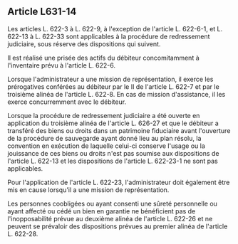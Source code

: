 Article L631-14
----
Les articles L. 622-3 à L. 622-9, à l'exception de l'article L. 622-6-1, et L.
622-13 à L. 622-33 sont applicables à la procédure de redressement judiciaire,
sous réserve des dispositions qui suivent.

Il est réalisé une prisée des actifs du débiteur concomitamment à l'inventaire
prévu à l'article L. 622-6.

Lorsque l'administrateur a une mission de représentation, il exerce les
prérogatives conférées au débiteur par le II de l'article L. 622-7 et par le
troisième alinéa de l'article L. 622-8. En cas de mission d'assistance, il les
exerce concurremment avec le débiteur.

Lorsque la procédure de redressement judiciaire a été ouverte en application du
troisième alinéa de l'article L. 626-27 et que le débiteur a transféré des biens
ou droits dans un patrimoine fiduciaire avant l'ouverture de la procédure de
sauvegarde ayant donné lieu au plan résolu, la convention en exécution de
laquelle celui-ci conserve l'usage ou la jouissance de ces biens ou droits n'est
pas soumise aux dispositions de l'article L. 622-13 et les dispositions de
l'article L. 622-23-1 ne sont pas applicables.

Pour l'application de l'article L. 622-23, l'administrateur doit également être
mis en cause lorsqu'il a une mission de représentation.

Les personnes coobligées ou ayant consenti une sûreté personnelle ou ayant
affecté ou cédé un bien en garantie ne bénéficient pas de l'inopposabilité
prévue au deuxième alinéa de l'article L. 622-26 et ne peuvent se prévaloir des
dispositions prévues au premier alinéa de l'article L. 622-28.
